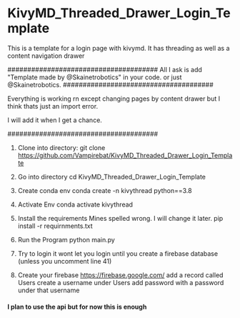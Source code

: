 # KivyMD_Threaded_Drawer_Login_Template
This is a template for a login page with kivymd. It has threading as well as a content navigation drawer


######################################
All I ask is add "Template made by @Skainetrobotics" in your code. or just @Skainetrobotics.
######################################

Everything is working rn except changing pages by content drawer
but I think thats just an import error.

I will add it when I get a chance.

######################################

1.  Clone into directory:
git clone https://github.com/Vampirebat/KivyMD_Threaded_Drawer_Login_Template

2.  Go into directory
cd KivyMD_Threaded_Drawer_Login_Template

3.  Create conda env
conda create -n kivythread python==3.8

4.  Activate Env
conda activate kivythread

5.  Install the requirements   Mines spelled wrong. I will change it later.
pip install -r requirnments.txt

6.  Run the Program
python main.py

7. Try to login
it wont let you login until you create a firebase database (unless you uncomment line 41)

8.  Create your firebase
https://firebase.google.com/
add a record called Users
create a username under Users
add password with a password under that username
#### I plan to use the api but for now this is enough




